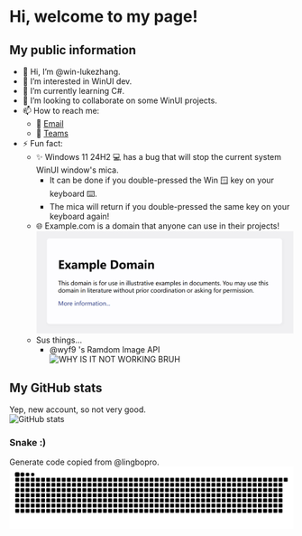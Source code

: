 # Hi, welcome to my page!
## My public information
- 👋 Hi, I’m @win-lukezhang.
- 👀 I’m interested in WinUI dev.
- 🌱 I’m currently learning C#.
- 💞️ I’m looking to collaborate on some WinUI projects.
- 📫 How to reach me:
  - 📧 [Email](mailto:lukez@lukezhang.win)
  - 🛜 [Teams](https://teams.live.com/l/invite/FEAEHZkEm1WOq9sHgE)
- ⚡ Fun fact:
  - ✨ Windows 11 24H2 💻 has a bug that will stop the current system WinUI window's mica.
    - It can be done if you double-pressed the Win 🪟 key on your keyboard ⌨️.
    - The mica will return if you double-pressed the same key on your keyboard again!
  - 🌐 Example.com is a domain that anyone can use in their projects!
    ![Example.com](https://github.com/zsr-lukezhang/zsr-lukezhang/blob/main/Images/example.com.png?raw=true)
  - Sus things...
    - @wyf9 's Ramdom Image API  
      <img alt="WHY IS IT NOT WORKING BRUH" src="https://imgapi.siiway.top/image"/>
## My GitHub stats
Yep, new account, so not very good.  
<img alt="GitHub stats" src="https://github-readme-stats.vercel.app/api?username=NT-AUTHORITY&amp;theme=vue&amp;show_icons=true&hide_border=true" width="500"/>
### Snake :)
Generate code copied from @lingbopro.
<img alt="GitHub contribution grid snake animation" src="https://raw.githubusercontent.com/NT-AUTHORITY/NT-AUTHORITY/output/github-contribution-grid-snake.svg" />
